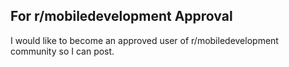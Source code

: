 ## For r/mobiledevelopment Approval

I would like to become an approved user of r/mobiledevelopment community so I can post.
